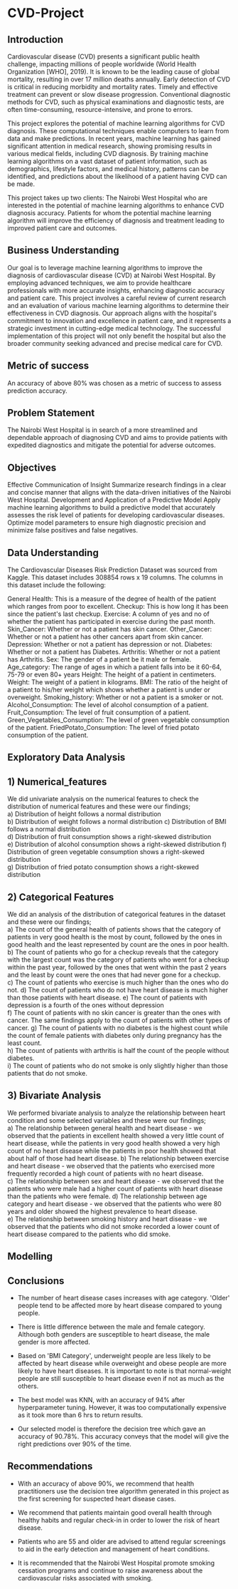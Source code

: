 # CVD-Project

## Introduction
Cardiovascular disease (CVD) presents a significant public health challenge, impacting millions of people worldwide (World Health Organization [WHO], 2019). It is known to be the leading cause of global mortality, resulting in over 17 million deaths annually. Early detection of CVD is critical in reducing morbidity and mortality rates. Timely and effective treatment can prevent or slow disease progression. Conventional diagnostic methods for CVD, such as physical examinations and diagnostic tests, are often time-consuming, resource-intensive, and prone to errors.

This project explores the potential of machine learning algorithms for CVD diagnosis. These computational techniques enable computers to learn from data and make predictions. In recent years, machine learning has gained significant attention in medical research, showing promising results in various medical fields, including CVD diagnosis. By training machine learning algorithms on a vast dataset of patient information, such as demographics, lifestyle factors, and medical history, patterns can be identified, and predictions about the likelihood of a patient having CVD can be made.

This project takes up two clients:
  The Nairobi West Hospital who are interested in the potential of machine learning algorithms to enhance CVD diagnosis accuracy.
  Patients for whom the potential machine learning algorithm will improve the efficiency of diagnosis and treatment leading to improved patient care and outcomes.

## Business Understanding
Our goal is to leverage machine learning algorithms to improve the diagnosis of cardiovascular disease (CVD) at Nairobi West Hospital. By employing advanced techniques, we aim to provide healthcare professionals with more accurate insights, enhancing diagnostic accuracy and patient care. This project involves a careful review of current research and an evaluation of various machine learning algorithms to determine their effectiveness in CVD diagnosis. Our approach aligns with the hospital's commitment to innovation and excellence in patient care, and it represents a strategic investment in cutting-edge medical technology. The successful implementation of this project will not only benefit the hospital but also the broader community seeking advanced and precise medical care for CVD.

## Metric of success 
An accuracy of above 80% was chosen as a metric of success to assess prediction accuracy.

## Problem Statement 

The Nairobi West Hospital is in search of a more streamlined and dependable approach of diagnosing CVD and aims to provide patients with expedited diagnostics and mitigate the potential for adverse
outcomes.

## Objectives
Effective Communication of Insight
  Summarize research findings in a clear and concise manner that aligns with the data-driven initiatives of the Nairobi West Hospital.
Development and Application of a Predictive Model
  Apply machine learning algorithms to build a predictive model that accurately assesses the risk level of patients for developing cardiovascular diseases.
  Optimize model parameters to ensure high diagnostic precision and minimize false positives and false negatives.

## Data Understanding 

The Cardiovascular Diseases Risk Prediction Dataset was sourced from Kaggle. This dataset includes 308854 rows x 19 columns. The columns in this dataset include the following:

General Health: This is a measure of the degree of health of the patient which ranges from poor to excellent.
Checkup: This is how long it has been since the patient's last checkup.
Exercise: A column of yes and no of whether the patient has participated in exercise during the past month.
Skin_Cancer: Whether or not a patient has skin cancer.
Other_Cancer: Whether or not a patient has other cancers apart from skin cancer.
Depression: Whether or not a patient has depression or not.
Diabetes: Whether or not a patient has Diabetes.
Arthritis: Whether or not a patient has Arthritis.
Sex: The gender of a patient be it male or female.
Age_category: The range of ages in which a patient falls into be it 60-64, 75-79 or even 80+ years
Height: The height of a patient in centimeters.
Weight: The weight of a patient in kilograms.
BMI: The ratio of the height of a patient to his/her weight which shows whether a patient is under or overweight.
Smoking_history: Whether or not a patient is a smoker or not.
Alcohol_Consumption: The level of alcohol consumption of a patient.
Fruit_Consumption: The level of fruit consumption of a patient.
Green_Vegetables_Consumption: The level of green vegetable consumption of the patient.
FriedPotato_Consumption: The level of fried potato consumption of the patient.

## Exploratory Data Analysis 
## 1) Numerical_features                                                                                                                                    
We did univariate analysis on the numerical features to check the distribution of numerical features and these were our findings;                                 
a) Distribution of height follows a normal distribution                                                                                                             
b) Distribution of weight follows a normal distribution                                                                                                             c) Distribution of BMI follows a normal distribution                                                                                                                                                                                                                          
d) Distribution of fruit consumption shows a right-skewed distribution                                                                                              
                                                                                                                                                                   e) Distribution of alcohol consumption shows a right-skewed distribution                                                                                            f) Distribution of green vegetable consumption shows a right-skewed distribution                                                                                    
                                                                                                                                                                    g) Distribution of fried potato consumption shows a right-skewed distribution                                                                                      

## 2) Categorical Features                                                                                                                         
We did an analysis of the distribution of categorical features in the dataset and these were our findings;                                                   
a) The count of the general health of patients shows that the category of patients in very good health is the most by count, followed by the ones in good health and the least represented by count are the ones in poor health.                                                                                                     
                                                                                                                                                                  b) The count of patients who go for a checkup reveals that the category with the largest count was the category of patients who went for a checkup within the past year, followed by the ones that went within the past 2 years and the least by count were the ones that had never gone for a checkup.                                
                                                                                                                                                                    c) The count of patients who exercise is much higher than the ones who do not.                                                                                                                                                                                                                                                        d) The count of patients who do not have heart disease is much higher than those patients with heart disease.                                                       e) The count of patients with depression is a fourth of the ones without depression                                                                                 
                                                                                                                                                                  f) The count of patients with no skin cancer is greater than the ones with cancer. The same findings apply to the count of patients with other types of cancer.     g) The count of patients with no diabetes is the highest count while the count of female patients with diabetes only during pregnancy has the least count.          
                                                                                                                                                                  h) The count of patients with arthritis is half the count of the people without diabetes.                                                                           
                                                                                                                                                                  i) The count of patients who do not smoke is only slightly higher than those patients that do not smoke.                                                           

## 3) Bivariate Analysis                                                                                                                              
We performed bivariate analysis to analyze the relationship between heart condition and some selected variables and these were our findings;                  
a) The relationship between general health and heart disease - we observed that the patients in excellent health showed a very little count of heart disease, while the patients in very good health showed a very high count of no heart disease while the patients in poor health showed that about half of those had heart disease.  b) The relationship between exercise and heart disease - we observed that the patients who exercised more frequently recorded a high count of patients with no heart disease.                                                                                                                       
c) The relationship between sex and heart disease - we observed that the patients who were male had a higher count of patients with heart disease than the patients who were female.                                                                                                                                                   d) The relationship between age category and heart disease - we observed that the patients who were 80 years and older showed the highest prevalence to heart disease.                                                                                                                                                 
e) The relationship between smoking history and heart disease - we observed that the patients who did not smoke recorded a lower count of heart disease compared to the patients who did smoke.    

## Modelling 


## Conclusions 
- The number of heart disease cases increases with age category. 'Older' people tend to be affected more by heart disease compared to young people.

- There is little difference between the male and female category. Although both genders are susceptible to heart disease, the male gender is more affected.

- Based on 'BMI Category', underweight people are less likely to be affected by heart disease while overweight and obese people are more likely to have heart diseases. It is important to note is that normal-weight people are still susceptible to heart disease even if not as much as the others.

- The best model was KNN, with an accuracy of 94% after hyperparameter tuning. However, it was too computationally expensive as it took more than 6 hrs to return results.    
- Our selected model is therefore the decision tree which gave an accuracy of 90.78%. 
This accuracy conveys that the model will give the right predictions over 90% of the time.

## Recommendations 
- With an accuracy of above 90%, we recommend that health practitioners use the decision tree algorithm generated in this project as the first screening for suspected heart disease cases. 

- We recommend that patients maintain good overall health through healthy habits and regular check-in in order to lower the risk of heart disease.

- Patients who are 55 and older are advised to attend regular screenings to aid in the early detection and management of heart conditions.

- It is recommended that the Nairobi West Hospital promote smoking cessation programs and continue to raise awareness about the cardiovascular risks associated with smoking.

